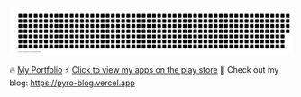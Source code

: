 ![gitartwork](gitartwork.svg)

🔥 [My Portfolio](https://max.otuteye.tech)
⚡ [Click to view my apps on the play store](https://play.google.com/store/apps/developer?id=Max+Otuteye)
🎲 Check out my blog: https://pyro-blog.vercel.app
<!--
**maxotuteye/maxotuteye** is a ✨ _special_ ✨ repository because its `README.md` (this file) appears on your GitHub profile.

Here are some ideas to get you started:

- 🔭 I’m currently working on ...
- 🌱 I’m currently learning ...
- 👯 I’m looking to collaborate on ...
- 🤔 I’m looking for help with ...
- 💬 Ask me about ...
- 📫 How to reach me: ...
- 😄 Pronouns: ...
- ⚡ Fun fact: ...
-->
